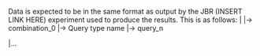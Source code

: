 Data is expected to be in the same format as output by the JBR (INSERT LINK HERE) experiment used to produce the results. This is as follows:
|
|-> combination_0
    |-> Query type name
        |-> query_n
            
|...